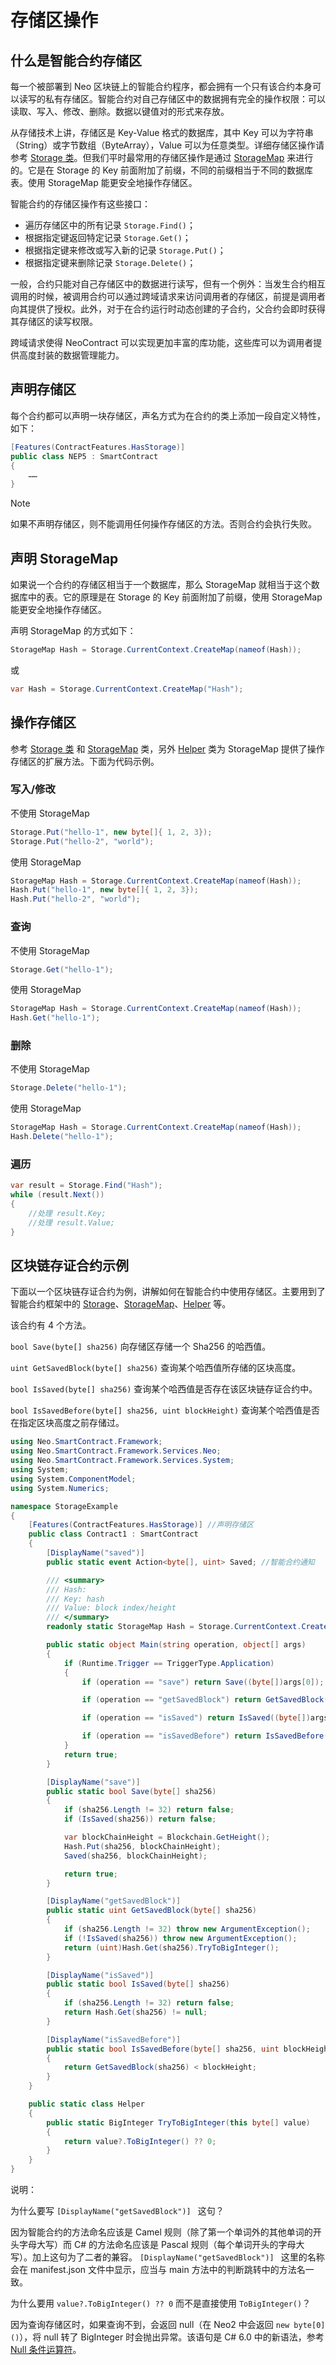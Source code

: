 # 存储区操作

## 什么是智能合约存储区

每一个被部署到 Neo 区块链上的智能合约程序，都会拥有一个只有该合约本身可以读写的私有存储区。智能合约对自己存储区中的数据拥有完全的操作权限：可以读取、写入、修改、删除。数据以键值对的形式来存放。

从存储技术上讲，存储区是 Key-Value 格式的数据库，其中 Key 可以为字符串（String）或字节数组（ByteArray），Value 可以为任意类型。详细存储区操作请参考 [Storage 类](../reference/scapi/fw/dotnet/neo/Storage.md)。但我们平时最常用的存储区操作是通过 [StorageMap](../reference/scapi/fw/dotnet/neo/StorageMap.md) 来进行的。它是在 Storage 的 Key 前面附加了前缀，不同的前缀相当于不同的数据库表。使用 StorageMap 能更安全地操作存储区。

智能合约的存储区操作有这些接口：

- 遍历存储区中的所有记录 `Storage.Find()`；
- 根据指定键返回特定记录 `Storage.Get()`；
- 根据指定键来修改或写入新的记录 `Storage.Put()`；
- 根据指定键来删除记录 `Storage.Delete()`；

一般，合约只能对自己存储区中的数据进行读写，但有一个例外：当发生合约相互调用的时候，被调用合约可以通过跨域请求来访问调用者的存储区，前提是调用者向其提供了授权。此外，对于在合约运行时动态创建的子合约，父合约会即时获得其存储区的读写权限。

跨域请求使得 NeoContract 可以实现更加丰富的库功能，这些库可以为调用者提供高度封装的数据管理能力。

## 声明存储区

每个合约都可以声明一块存储区，声名方式为在合约的类上添加一段自定义特性，如下：

```c#
[Features(ContractFeatures.HasStorage)]
public class NEP5 : SmartContract
{
    ……
}
```

> [!Note]
>
> 如果不声明存储区，则不能调用任何操作存储区的方法。否则合约会执行失败。

## 声明 StorageMap

如果说一个合约的存储区相当于一个数据库，那么 StorageMap 就相当于这个数据库中的表。它的原理是在 Storage 的 Key 前面附加了前缀，使用 StorageMap 能更安全地操作存储区。

声明 StorageMap 的方式如下：

```c#
StorageMap Hash = Storage.CurrentContext.CreateMap(nameof(Hash));
```

或

```c#
var Hash = Storage.CurrentContext.CreateMap("Hash");
```

## 操作存储区

参考 [Storage 类](../reference/scapi/fw/dotnet/neo/Storage.md) 和 [StorageMap](../reference/scapi/fw/dotnet/neo/StorageMap.md) 类，另外 [Helper](../../reference/scapi/fw/dotnet/neo/Helper.md) 类为 StorageMap 提供了操作存储区的扩展方法。下面为代码示例。

### 写入/修改

不使用 StorageMap

```c#
Storage.Put("hello-1", new byte[]{ 1, 2, 3});
Storage.Put("hello-2", "world");
```

使用 StorageMap

```c#
StorageMap Hash = Storage.CurrentContext.CreateMap(nameof(Hash));
Hash.Put("hello-1", new byte[]{ 1, 2, 3});
Hash.Put("hello-2", "world");
```

### 查询

不使用 StorageMap

```c#
Storage.Get("hello-1");
```

使用 StorageMap

```c#
StorageMap Hash = Storage.CurrentContext.CreateMap(nameof(Hash));
Hash.Get("hello-1");
```

### 删除

不使用 StorageMap

```c#
Storage.Delete("hello-1");
```

使用 StorageMap

```c#
StorageMap Hash = Storage.CurrentContext.CreateMap(nameof(Hash));
Hash.Delete("hello-1");
```

### 遍历

```c#
var result = Storage.Find("Hash");
while (result.Next())
{
    //处理 result.Key;
    //处理 result.Value;
}
```

## 区块链存证合约示例

下面以一个区块链存证合约为例，讲解如何在智能合约中使用存储区。主要用到了智能合约框架中的 [Storage](../../reference/scapi/fw/dotnet/neo/Storage.md)、[StorageMap](../../reference/scapi/fw/dotnet/neo/StorageMap.md)、[Helper](../../reference/scapi/fw/dotnet/neo/Helper.md) 等。

该合约有 4 个方法。

`bool Save(byte[] sha256)` 向存储区存储一个 Sha256 的哈西值。

`uint GetSavedBlock(byte[] sha256)` 查询某个哈西值所存储的区块高度。

`bool IsSaved(byte[] sha256)` 查询某个哈西值是否存在该区块链存证合约中。

`bool IsSavedBefore(byte[] sha256, uint blockHeight)` 查询某个哈西值是否在指定区块高度之前存储过。

```c#
using Neo.SmartContract.Framework;
using Neo.SmartContract.Framework.Services.Neo;
using Neo.SmartContract.Framework.Services.System;
using System;
using System.ComponentModel;
using System.Numerics;

namespace StorageExample
{
    [Features(ContractFeatures.HasStorage)] //声明存储区
    public class Contract1 : SmartContract
    {
        [DisplayName("saved")]
        public static event Action<byte[], uint> Saved; //智能合约通知

        /// <summary>
        /// Hash:
        /// Key: hash
        /// Value: block index/height
        /// </summary>
        readonly static StorageMap Hash = Storage.CurrentContext.CreateMap(nameof(Hash));

        public static object Main(string operation, object[] args)
        {
            if (Runtime.Trigger == TriggerType.Application)
            {
                if (operation == "save") return Save((byte[])args[0]);

                if (operation == "getSavedBlock") return GetSavedBlock((byte[])args[0]);

                if (operation == "isSaved") return IsSaved((byte[])args[0]);

                if (operation == "isSavedBefore") return IsSavedBefore((byte[])args[0], (uint)args[1]);
            }
            return true;
        }

        [DisplayName("save")]
        public static bool Save(byte[] sha256)
        {
            if (sha256.Length != 32) return false;
            if (IsSaved(sha256)) return false;

            var blockChainHeight = Blockchain.GetHeight();
            Hash.Put(sha256, blockChainHeight);
            Saved(sha256, blockChainHeight);

            return true;
        }

        [DisplayName("getSavedBlock")]
        public static uint GetSavedBlock(byte[] sha256)
        {
            if (sha256.Length != 32) throw new ArgumentException();
            if (!IsSaved(sha256)) throw new ArgumentException();
            return (uint)Hash.Get(sha256).TryToBigInteger();
        }

        [DisplayName("isSaved")]
        public static bool IsSaved(byte[] sha256)
        {
            if (sha256.Length != 32) return false;
            return Hash.Get(sha256) != null;
        }

        [DisplayName("isSavedBefore")]
        public static bool IsSavedBefore(byte[] sha256, uint blockHeight)
        {
            return GetSavedBlock(sha256) < blockHeight;
        }
    }

    public static class Helper
    {
        public static BigInteger TryToBigInteger(this byte[] value)
        {
            return value?.ToBigInteger() ?? 0;
        }
    }
}
```

说明：

为什么要写 `[DisplayName("getSavedBlock")] ` 这句？

因为智能合约的方法命名应该是 Camel 规则（除了第一个单词外的其他单词的开头字母大写）而 C# 的方法命名应该是 Pascal 规则（每个单词开头的字母大写）。加上这句为了二者的兼容。 `[DisplayName("getSavedBlock")] `  这里的名称会在 manifest.json 文件中显示，应当与 main 方法中的判断跳转中的方法名一致。

为什么要用 `value?.ToBigInteger() ?? 0` 而不是直接使用 `ToBigInteger()`？

因为查询存储区时，如果查询不到，会返回 null（在 Neo2 中会返回 `new byte[0]()`），将 null 转了 BigInteger 时会抛出异常。该语句是 C# 6.0 中的新语法，参考 [Null 条件运算符](https://docs.microsoft.com/zh-cn/dotnet/csharp/whats-new/csharp-6#null-conditional-operators)。